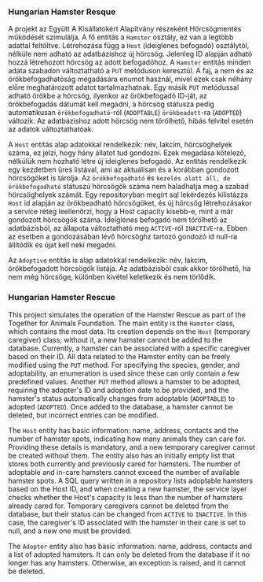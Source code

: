 ### Hungarian Hamster Resque

A projekt az Együtt A Kisállatokért Alapítvány részeként Hörcsögmentés működését szimulálja. A fő entitás a `Hamster` 
osztály, ez van a legtöbb adattal feltöltve. Létrehozása függ a `Host` (ideiglenes befogadó) osztálytól, nélküle nem
adható az adatbázishoz új hörcsög. Jelenleg ID alapján adható hozzá létrehozott hörcsög az adott befogadóhoz. 
A `Hamster` entitás minden adata szabadon változtatható a `PUT` metóduson keresztül. A faj, a nem és az örökbefogadhatóság
megadására enumot használ, mivel ezek csak néhány előre meghatározott adatot tartalmazhatnak. Egy másik `PUT` metódussal
adható örökbe a hörcsög, ilyenkor az örökbefogadó ID-ját, az örökbefogadás dátumát kell megadni, a hörcsög státusza
pedig automatikusan `örökbefogadható`-ról (`ADOPTABLE`) `örökbeadott`-ra (`ADOPTED`) változik. 
Az adatbázishoz adott hörcsög nem törölhető, hibás felvitel esetén az adatok változtathatóak. 

A `Host` entitás alap adatokkal rendelkezik: név, lakcím, hörcsöghelyek száma, ez jelzi, hogy hány állatot tud gondozni.
Ezek megadása kötelező, nélkülük nem hozható létre új ideiglenes befogadó. Az entitás rendelkezik egy kezdetben üres 
listával, ami az aktuálisan és a korábban gondozott hörcsögöket is tárolja. Az `örökbefogadható` és 
`kezelés alatt áll, de örökbefogadható` státuszú hörcsögök száma nem haladhatja meg a szabad hörcsöghelyek számát. Egy 
repositoryban megírt sql lekérdezés kilistázza `Host` id alapján az örökbeadható hörcsögöket, és új hörcsög létrehozásakor
a service réteg leellenőrzi, hogy a Host capacity kisebb-e, mint a már gondozott hörcsögök száma. 
Ideiglenes befogadó nem törölhető az adatbázisból, az állapota változtatható meg `ACTIVE`-ról `INACTIVE`-ra. Ebben az 
esetben a gondozásában lévő hörcsöghz tartozó gondozó id null-ra állítódik és újat kell neki megadni. 

Az `Adoptive` entitás is alap adatokkal rendelkezik: név, lakcím, örökbefogadott hörcsögök listája. Az adatbázisból csak 
akkor törölhető, ha nem még hörcsöge, különben kivétel keletkezik és nem törlődik. 

### Hungarian Hamster Rescue

This project simulates the operation of the Hamster Rescue as part of the Together for Animals Foundation. The main entity 
is the `Hamster` class, which contains the most data. Its creation depends on the `Host` (temporary caregiver) class; without 
it, a new hamster cannot be added to the database. Currently, a hamster can be associated with a specific caregiver based 
on their ID. All data related to the Hamster entity can be freely modified using the `PUT` method. For specifying the species, 
gender, and adoptability, an enumeration is used since these can only contain a few predefined values. Another `PUT` method 
allows a hamster to be adopted, requiring the adopter's ID and adoption date to be provided, and the hamster's status 
automatically changes from adoptable (`ADOPTABLE`) to adopted (`ADOPTED`). Once added to the database, a hamster cannot be 
deleted, but incorrect entries can be modified.

The `Host` entity has basic information: name, address, contacts and the number of hamster spots, indicating how many animals they 
can care for. Providing these details is mandatory, and a new temporary caregiver cannot be created without them. 
The entity also has an initially empty list that stores both currently and previously cared for hamsters. The number of 
adoptable and in-care hamsters cannot exceed the number of available hamster spots. A SQL query written in a repository 
lists adoptable hamsters based on the Host ID, and when creating a new hamster, the service layer checks whether the 
Host's capacity is less than the number of hamsters already cared for. Temporary caregivers cannot be deleted from the 
database, but their status can be changed from `ACTIVE` to `INACTIVE`. In this case, the caregiver's ID associated with the 
hamster in their care is set to null, and a new one must be provided.

The `Adopter` entity also has basic information: name, address, contacts and a list of adopted hamsters. It can only be deleted 
from the database if it no longer has any hamsters. Otherwise, an exception is raised, and it cannot be deleted.
